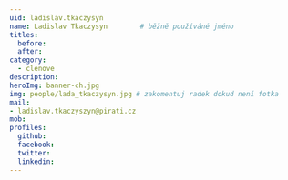 ```yaml
---
uid: ladislav.tkaczysyn
name: Ladislav Tkaczysyn      	# běžně používáné jméno
titles:
  before:
  after:
category:
  - clenove
description: 
heroImg: banner-ch.jpg
img: people/lada_tkaczysyn.jpg # zakomentuj radek dokud není fotka
mail:
- ladislav.tkaczyszyn@pirati.cz
mob:
profiles:
  github:
  facebook:
  twitter:
  linkedin:
---
```


